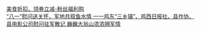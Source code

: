   
[美食折扣，领券立减-粉丝福利购](http://www.dianyue.me/archives/875/muog2j1k71jkxv53/)  
[“八一”慰问送关怀，军地共叙鱼水情 一一鸡东“三乡镇”、鸡西日报社、县作协、县电影公司慰问驻军散记 巍巍大翁山浓浓拥军情](http://www.dianyue.me/archives/259/6u87z8n9eqpieqcg/)